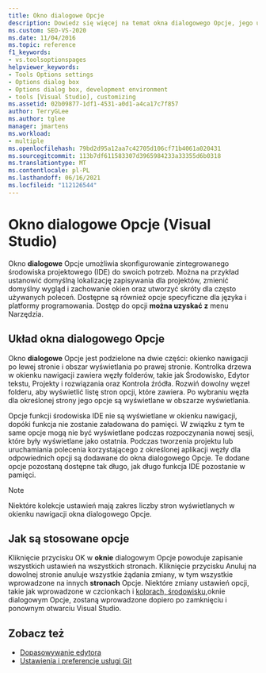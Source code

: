 ```yaml
---
title: Okno dialogowe Opcje
description: Dowiedz się więcej na temat okna dialogowego Opcje, jego układu i sposobu, w jaki visual studio stosuje wybrane opcje do projektów i rozwiązań.
ms.custom: SEO-VS-2020
ms.date: 11/04/2016
ms.topic: reference
f1_keywords:
- vs.toolsoptionspages
helpviewer_keywords:
- Tools Options settings
- Options dialog box
- Options dialog box, development environment
- tools [Visual Studio], customizing
ms.assetid: 02b09877-1df1-4531-a0d1-a4ca17c7f857
author: TerryGLee
ms.author: tglee
manager: jmartens
ms.workload:
- multiple
ms.openlocfilehash: 79bd2d95a12aa7c42705d106cf71b4061a020431
ms.sourcegitcommit: 113b7df611583307d3965984233a33355d6b0318
ms.translationtype: MT
ms.contentlocale: pl-PL
ms.lasthandoff: 06/16/2021
ms.locfileid: "112126544"
---
```

# <a name="options-dialog-box-visual-studio"></a>Okno dialogowe Opcje (Visual Studio)

Okno **dialogowe** Opcje umożliwia skonfigurowanie zintegrowanego środowiska projektowego (IDE) do swoich potrzeb. Można na przykład ustanowić domyślną lokalizację zapisywania dla projektów, zmienić domyślny wygląd i zachowanie okien oraz utworzyć skróty dla często używanych poleceń. Dostępne są również opcje specyficzne dla języka i platformy programowania. Dostęp do opcji **można uzyskać** **z** menu Narzędzia.

## <a name="layout-of-the-options-dialog-box"></a>Układ okna dialogowego Opcje

Okno **dialogowe** Opcje jest podzielone na dwie części: okienko nawigacji po lewej stronie i obszar wyświetlania po prawej stronie. Kontrolka drzewa w okienku nawigacji zawiera węzły folderów, takie jak Środowisko, Edytor tekstu, Projekty i rozwiązania oraz Kontrola źródła. Rozwiń dowolny węzeł folderu, aby wyświetlić listę stron opcji, które zawiera. Po wybraniu węzła dla określonej strony jego opcje są wyświetlane w obszarze wyświetlania.

Opcje funkcji środowiska IDE nie są wyświetlane w okienku nawigacji, dopóki funkcja nie zostanie załadowana do pamięci. W związku z tym te same opcje mogą nie być wyświetlane podczas rozpoczynania nowej sesji, które były wyświetlane jako ostatnia. Podczas tworzenia projektu lub uruchamiania polecenia korzystającego z określonej aplikacji węzły dla odpowiednich opcji są dodawane do okna dialogowego Opcje. Te dodane opcje pozostaną dostępne tak długo, jak długo funkcja IDE pozostanie w pamięci.

> [!NOTE]
> Niektóre kolekcje ustawień mają zakres liczby stron wyświetlanych w okienku nawigacji okna dialogowego Opcje.

## <a name="how-options-are-applied"></a>Jak są stosowane opcje

Kliknięcie przycisku OK w **oknie** dialogowym Opcje powoduje zapisanie wszystkich ustawień na wszystkich stronach. Kliknięcie przycisku Anuluj na dowolnej stronie anuluje wszystkie żądania zmiany, w tym wszystkie wprowadzone na innych **stronach** Opcje. Niektóre zmiany ustawień opcji, takie jak wprowadzone w czcionkach i [kolorach, środowisku,](../../ide/reference/fonts-and-colors-environment-options-dialog-box.md)oknie dialogowym Opcje, zostaną wprowadzone dopiero po zamknięciu i ponownym otwarciu Visual Studio.

## <a name="see-also"></a>Zobacz też

- [Dopasowywanie edytora](../how-to-change-text-case-in-the-editor.md)
- [Ustawienia i preferencje usługi Git](../../version-control/git-settings.md)
